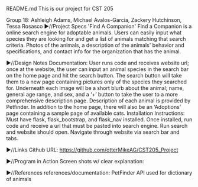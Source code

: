 README.md
This is our project for CST 205

Group 18: Ashleigh Adams, Michael Avalos-Garcia, Zackery Hutchinson, Tessa Rosasco 
▶︎//Project Specs
	'Find A Companion' 
	Find a Companion is a online search engine for adoptable animals. Users can easily input what species they are looking for and get a list of animals matching that search criteria. Photos of the animals, a description of the animals' behavior and specifications, and contact info for the organization that has the animal.


▶︎//Design Notes 
	Documentation: 
		User runs code and receives website url; once at the website,  the user can input an animal species in the search bar on the home page and hit the search button. The search button will take them to a new page containing pictures only of the species they searched for. Underneath each image will be a short blurb about the animal; name, general age range, and sex, and a ‘+’ button to take the user to a more comprehensive description page. Description of each animal is provided by Petfinder. In addition to the home page, there will also be an ‘Adoptions’ page containing a sample page of available cats. 
	Installation Instructions:
		Must have flask, flask_bootstrap, and flask_nav installed. Once installed, run code and receive a url that must be pasted into search engine. Run search and website should open. Navigate through website via search bar and tabs. 


▶︎//Links 
	Github URL: https://github.com/otterMikeAG/CST205_Project

▶︎//Program in Action 
	Screen shots w/ clear explanation:
	

▶︎//References 
	references/documentation: 
		PetFinder API used for dictionary of animals 
